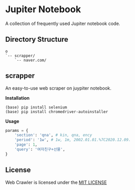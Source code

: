 # Jupiter Notebook

A collection of frequently used Jupiter notebook code.

## Directory Structure

```
o
`-- scrapper/
    `-- naver.com/
```

## scrapper

An easy-to-use web scraper on juypiter notebook.

**Installation**

```
(base) pip install selenium
(base) pip install chromedriver-autoinstaller
```

**Usage**

```python
params = {
    'section': 'qna', # kin, qna, ency
    'period': '1w', # 1w, 1m, 2002.01.01.%7C2020.12.09.
    'page': 1,
    'query': '여자친구+선물',
}
```

## License

Web Crawler is licensed under the [MIT LICENSE](LICENSE)
